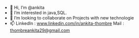 - 👋 Hi, I’m @ankita
- 👀 I’m interested in java,SQL.
- 💞️ I’m looking to collaborate on Projects with new technologie
- 📫 LinkedIn : www.linkedin.com/in/ankita-thombre
      Mail : thombreankita29@gmail.com


<!---
thombreankita/thombreankita is a ✨ special ✨ repository because its `README.md` (this file) appears on your GitHub profile.
You can click the Preview link to take a look at your changes.
--->
